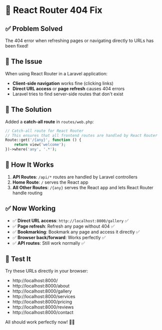# 🔧 React Router 404 Fix

## ✅ **Problem Solved**

The 404 error when refreshing pages or navigating directly to URLs has been fixed!

## 🎯 **The Issue**

When using React Router in a Laravel application:
- **Client-side navigation** works fine (clicking links)
- **Direct URL access** or **page refresh** causes 404 errors
- Laravel tries to find server-side routes that don't exist

## 🔧 **The Solution**

Added a **catch-all route** in `routes/web.php`:

```php
// Catch-all route for React Router
// This ensures that all frontend routes are handled by React Router
Route::get('/{any}', function () {
    return view('welcome');
})->where('any', '.*');
```

## 🎯 **How It Works**

1. **API Routes**: `/api/*` routes are handled by Laravel controllers
2. **Home Route**: `/` serves the React app
3. **All Other Routes**: `/{any}` serves the React app and lets React Router handle routing

## ✅ **Now Working**

- ✅ **Direct URL access**: `http://localhost:8000/gallery` ✅
- ✅ **Page refresh**: Refresh any page without 404 ✅
- ✅ **Bookmarking**: Bookmark any page and access it directly ✅
- ✅ **Browser back/forward**: Works perfectly ✅
- ✅ **API routes**: Still work normally ✅

## 🚀 **Test It**

Try these URLs directly in your browser:
- http://localhost:8000/
- http://localhost:8000/about
- http://localhost:8000/gallery
- http://localhost:8000/services
- http://localhost:8000/pricing
- http://localhost:8000/reviews
- http://localhost:8000/contact

All should work perfectly now! 🎉✨
